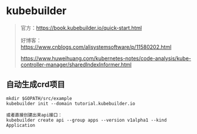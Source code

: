 # kubebuilder

> 官方：https://book.kubebuilder.io/quick-start.html  
>
> 好博客：https://www.cnblogs.com/alisystemsoftware/p/11580202.html
>
> https://www.huweihuang.com/kubernetes-notes/code-analysis/kube-controller-manager/sharedIndexInformer.html

## 自动生成crd项目

```shell
mkdir $GOPATH/src/example
kubebuilder init --domain tutorial.kubebuilder.io

或者直接创建出来api接口：
kubebuilder create api --group apps --version v1alpha1 --kind Application
```

